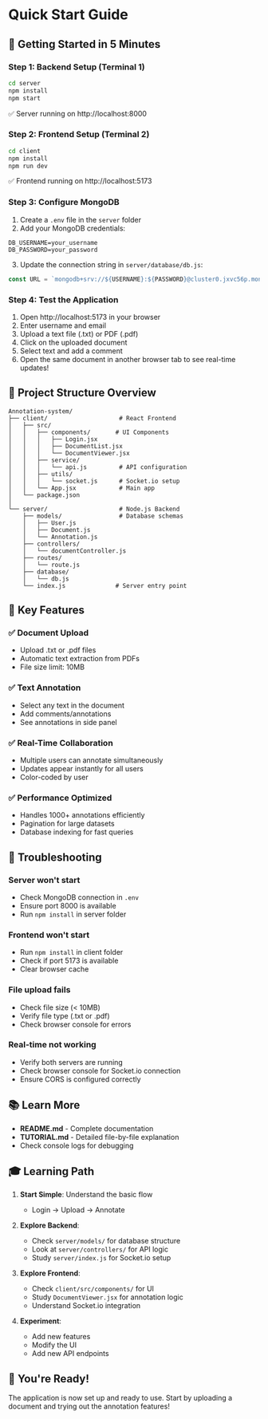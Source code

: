 # Quick Start Guide

## 🚀 Getting Started in 5 Minutes

### Step 1: Backend Setup (Terminal 1)
```bash
cd server
npm install
npm start
```
✅ Server running on http://localhost:8000

### Step 2: Frontend Setup (Terminal 2)
```bash
cd client
npm install
npm run dev
```
✅ Frontend running on http://localhost:5173

### Step 3: Configure MongoDB
1. Create a `.env` file in the `server` folder
2. Add your MongoDB credentials:
```env
DB_USERNAME=your_username
DB_PASSWORD=your_password
```

3. Update the connection string in `server/database/db.js`:
```javascript
const URL = `mongodb+srv://${USERNAME}:${PASSWORD}@cluster0.jxvc56p.mongodb.net/?retryWrites=true&w=majority&appName=Cluster0`
```

### Step 4: Test the Application
1. Open http://localhost:5173 in your browser
2. Enter username and email
3. Upload a text file (.txt) or PDF (.pdf)
4. Click on the uploaded document
5. Select text and add a comment
6. Open the same document in another browser tab to see real-time updates!

## 📁 Project Structure Overview

```
Annotation-system/
├── client/                    # React Frontend
│   ├── src/
│   │   ├── components/       # UI Components
│   │   │   ├── Login.jsx
│   │   │   ├── DocumentList.jsx
│   │   │   └── DocumentViewer.jsx
│   │   ├── service/
│   │   │   └── api.js         # API configuration
│   │   ├── utils/
│   │   │   └── socket.js      # Socket.io setup
│   │   └── App.jsx            # Main app
│   └── package.json
│
└── server/                    # Node.js Backend
    ├── models/                # Database schemas
    │   ├── User.js
    │   ├── Document.js
    │   └── Annotation.js
    ├── controllers/
    │   └── documentController.js
    ├── routes/
    │   └── route.js
    ├── database/
    │   └── db.js
    └── index.js              # Server entry point
```

## 🎯 Key Features

### ✅ Document Upload
- Upload .txt or .pdf files
- Automatic text extraction from PDFs
- File size limit: 10MB

### ✅ Text Annotation
- Select any text in the document
- Add comments/annotations
- See annotations in side panel

### ✅ Real-Time Collaboration
- Multiple users can annotate simultaneously
- Updates appear instantly for all users
- Color-coded by user

### ✅ Performance Optimized
- Handles 1000+ annotations efficiently
- Pagination for large datasets
- Database indexing for fast queries

## 🔧 Troubleshooting

### Server won't start
- Check MongoDB connection in `.env`
- Ensure port 8000 is available
- Run `npm install` in server folder

### Frontend won't start
- Run `npm install` in client folder
- Check if port 5173 is available
- Clear browser cache

### File upload fails
- Check file size (< 10MB)
- Verify file type (.txt or .pdf)
- Check browser console for errors

### Real-time not working
- Verify both servers are running
- Check browser console for Socket.io connection
- Ensure CORS is configured correctly

## 📚 Learn More

- **README.md** - Complete documentation
- **TUTORIAL.md** - Detailed file-by-file explanation
- Check console logs for debugging

## 🎓 Learning Path

1. **Start Simple**: Understand the basic flow
   - Login → Upload → Annotate

2. **Explore Backend**: 
   - Check `server/models/` for database structure
   - Look at `server/controllers/` for API logic
   - Study `server/index.js` for Socket.io setup

3. **Explore Frontend**:
   - Check `client/src/components/` for UI
   - Study `DocumentViewer.jsx` for annotation logic
   - Understand Socket.io integration

4. **Experiment**:
   - Add new features
   - Modify the UI
   - Add new API endpoints

## 🎉 You're Ready!

The application is now set up and ready to use. Start by uploading a document and trying out the annotation features!


